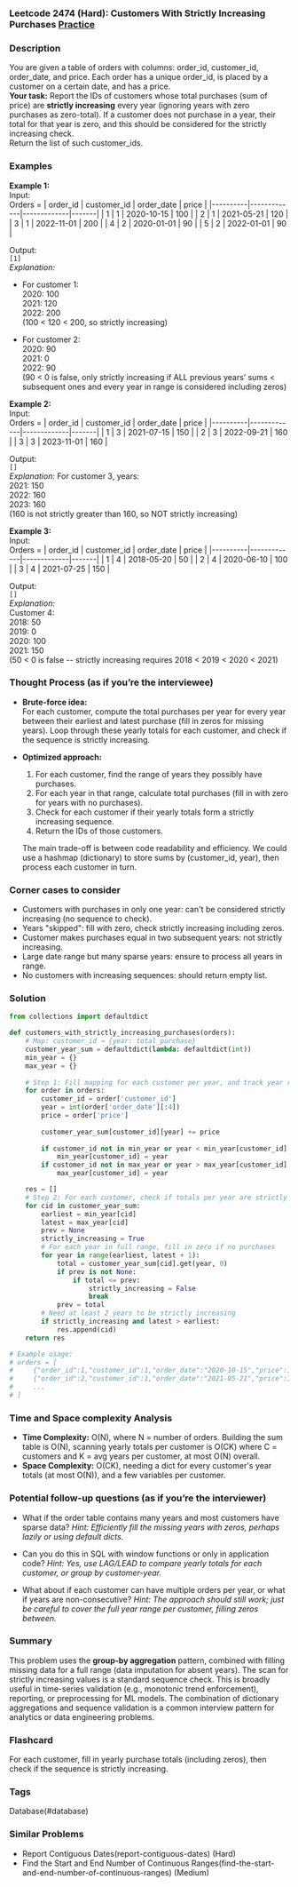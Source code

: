 ### Leetcode 2474 (Hard): Customers With Strictly Increasing Purchases [Practice](https://leetcode.com/problems/customers-with-strictly-increasing-purchases)

### Description  
You are given a table of orders with columns: order_id, customer_id, order_date, and price. Each order has a unique order_id, is placed by a customer on a certain date, and has a price.  
**Your task:** Report the IDs of customers whose total purchases (sum of price) are **strictly increasing** every year (ignoring years with zero purchases as zero-total). If a customer does not purchase in a year, their total for that year is zero, and this should be considered for the strictly increasing check.  
Return the list of such customer_ids.

### Examples  

**Example 1:**  
Input:  
Orders =
| order_id | customer_id | order_date  | price |
|----------|-------------|-------------|-------|
| 1        | 1           | 2020-10-15  | 100   |
| 2        | 1           | 2021-05-21  | 120   |
| 3        | 1           | 2022-11-01  | 200   |
| 4        | 2           | 2020-01-01  | 90    |
| 5        | 2           | 2022-01-01  | 90    |

Output:  
`[1]`  
*Explanation:*
- For customer 1:  
  2020: 100  
  2021: 120  
  2022: 200  
  (100 < 120 < 200, so strictly increasing)

- For customer 2:  
  2020: 90  
  2021: 0  
  2022: 90  
  (90 < 0 is false, only strictly increasing if ALL previous years’ sums < subsequent ones and every year in range is considered including zeros)

**Example 2:**  
Input:  
Orders =
| order_id | customer_id | order_date  | price |
|----------|-------------|-------------|-------|
| 1        | 3           | 2021-07-15  | 150   |
| 2        | 3           | 2022-09-21  | 160   |
| 3        | 3           | 2023-11-01  | 160   |

Output:  
`[]`  
*Explanation:* For customer 3, years:  
2021: 150  
2022: 160  
2023: 160  
(160 is not strictly greater than 160, so NOT strictly increasing)

**Example 3:**  
Input:  
Orders =
| order_id | customer_id | order_date  | price |
|----------|-------------|-------------|-------|
| 1        | 4           | 2018-05-20  | 50    |
| 2        | 4           | 2020-06-10  | 100   |
| 3        | 4           | 2021-07-25  | 150   |

Output:  
`[]`  
*Explanation:*  
Customer 4:  
2018: 50  
2019: 0  
2020: 100  
2021: 150  
(50 < 0 is false -- strictly increasing requires 2018 < 2019 < 2020 < 2021)

### Thought Process (as if you’re the interviewee)  
- **Brute-force idea:**  
  For each customer, compute the total purchases per year for every year between their earliest and latest purchase (fill in zeros for missing years). Loop through these yearly totals for each customer, and check if the sequence is strictly increasing.

- **Optimized approach:**  
  1. For each customer, find the range of years they possibly have purchases.
  2. For each year in that range, calculate total purchases (fill in with zero for years with no purchases).
  3. Check for each customer if their yearly totals form a strictly increasing sequence.
  4. Return the IDs of those customers.

  The main trade-off is between code readability and efficiency. We could use a hashmap (dictionary) to store sums by (customer_id, year), then process each customer in turn.

### Corner cases to consider  
- Customers with purchases in only one year: can't be considered strictly increasing (no sequence to check).
- Years "skipped": fill with zero, check strictly increasing including zeros.
- Customer makes purchases equal in two subsequent years: not strictly increasing.
- Large date range but many sparse years: ensure to process all years in range.
- No customers with increasing sequences: should return empty list.

### Solution

```python
from collections import defaultdict

def customers_with_strictly_increasing_purchases(orders):
    # Map: customer_id → {year: total_purchase}
    customer_year_sum = defaultdict(lambda: defaultdict(int))
    min_year = {}
    max_year = {}
    
    # Step 1: Fill mapping for each customer per year, and track year range for each customer
    for order in orders:
        customer_id = order['customer_id']
        year = int(order['order_date'][:4])
        price = order['price']
        
        customer_year_sum[customer_id][year] += price
        
        if customer_id not in min_year or year < min_year[customer_id]:
            min_year[customer_id] = year
        if customer_id not in max_year or year > max_year[customer_id]:
            max_year[customer_id] = year

    res = []
    # Step 2: For each customer, check if totals per year are strictly increasing
    for cid in customer_year_sum:
        earliest = min_year[cid]
        latest = max_year[cid]
        prev = None
        strictly_increasing = True
        # For each year in full range, fill in zero if no purchases
        for year in range(earliest, latest + 1):
            total = customer_year_sum[cid].get(year, 0)
            if prev is not None:
                if total <= prev:
                    strictly_increasing = False
                    break
            prev = total
        # Need at least 2 years to be strictly increasing
        if strictly_increasing and latest > earliest:
            res.append(cid)
    return res

# Example usage:
# orders = [
#     {"order_id":1,"customer_id":1,"order_date":"2020-10-15","price":100},
#     {"order_id":2,"customer_id":1,"order_date":"2021-05-21","price":120},
#     ...
# ]
```

### Time and Space complexity Analysis  

- **Time Complexity:** O(N), where N = number of orders. Building the sum table is O(N), scanning yearly totals per customer is O(CK) where C = customers and K = avg years per customer, at most O(N) overall.
- **Space Complexity:** O(CK), needing a dict for every customer's year totals (at most O(N)), and a few variables per customer.

### Potential follow-up questions (as if you’re the interviewer)  

- What if the order table contains many years and most customers have sparse data?
  *Hint: Efficiently fill the missing years with zeros, perhaps lazily or using default dicts.*

- Can you do this in SQL with window functions or only in application code?
  *Hint: Yes, use LAG/LEAD to compare yearly totals for each customer, or group by customer-year.*

- What about if each customer can have multiple orders per year, or what if years are non-consecutive?
  *Hint: The approach should still work; just be careful to cover the full year range per customer, filling zeros between.*

### Summary
This problem uses the **group-by aggregation** pattern, combined with filling missing data for a full range (data imputation for absent years). The scan for strictly increasing values is a standard sequence check. This is broadly useful in time-series validation (e.g., monotonic trend enforcement), reporting, or preprocessing for ML models. The combination of dictionary aggregations and sequence validation is a common interview pattern for analytics or data engineering problems.


### Flashcard
For each customer, fill in yearly purchase totals (including zeros), then check if the sequence is strictly increasing.

### Tags
Database(#database)

### Similar Problems
- Report Contiguous Dates(report-contiguous-dates) (Hard)
- Find the Start and End Number of Continuous Ranges(find-the-start-and-end-number-of-continuous-ranges) (Medium)